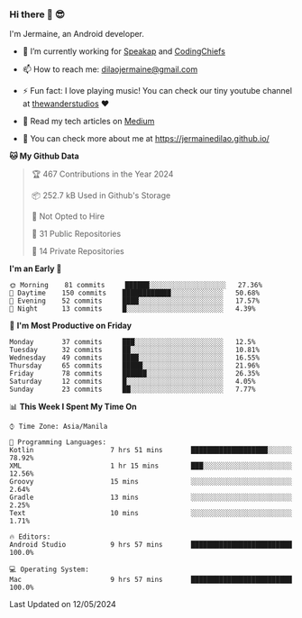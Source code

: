 ### Hi there 👋 😎
I'm Jermaine, an Android developer.

- 🔭 I’m currently working for [Speakap](https://www.speakap.com/) and [CodingChiefs](https://codingchiefs.com/en/)

- 📫 How to reach me: dilaojermaine@gmail.com

- ⚡ Fun fact: I love playing music! You can check our tiny youtube channel at [thewanderstudios](https://www.youtube.com/thewanderstudios) ♥️

- 📖 Read my tech articles on [Medium](https://jermainedilao.medium.com/)

- 👀 You can check more about me at https://jermainedilao.github.io/

<!--
**jermainedilao/jermainedilao** is a ✨ _special_ ✨ repository because its `README.md` (this file) appears on your GitHub profile.

Here are some ideas to get you started:

- 🔭 I’m currently working on ...
- 🌱 I’m currently learning ...
- 👯 I’m looking to collaborate on ...
- 🤔 I’m looking for help with ...
- 💬 Ask me about ...
- 📫 How to reach me: ...
- 😄 Pronouns: ...
- ⚡ Fun fact: ...
-->

<!--START_SECTION:waka-->
**🐱 My Github Data** 

> 🏆 467 Contributions in the Year 2024
 > 
> 📦 252.7 kB Used in Github's Storage 
 > 
> 🚫 Not Opted to Hire
 > 
> 📜 31 Public Repositories 
 > 
> 🔑 14 Private Repositories  
 > 
**I'm an Early 🐤** 

```text
🌞 Morning    81 commits     ██████░░░░░░░░░░░░░░░░░░░   27.36% 
🌆 Daytime    150 commits    ████████████░░░░░░░░░░░░░   50.68% 
🌃 Evening    52 commits     ████░░░░░░░░░░░░░░░░░░░░░   17.57% 
🌙 Night      13 commits     █░░░░░░░░░░░░░░░░░░░░░░░░   4.39%

```
📅 **I'm Most Productive on Friday** 

```text
Monday       37 commits     ███░░░░░░░░░░░░░░░░░░░░░░   12.5% 
Tuesday      32 commits     ██░░░░░░░░░░░░░░░░░░░░░░░   10.81% 
Wednesday    49 commits     ████░░░░░░░░░░░░░░░░░░░░░   16.55% 
Thursday     65 commits     █████░░░░░░░░░░░░░░░░░░░░   21.96% 
Friday       78 commits     ██████░░░░░░░░░░░░░░░░░░░   26.35% 
Saturday     12 commits     █░░░░░░░░░░░░░░░░░░░░░░░░   4.05% 
Sunday       23 commits     ██░░░░░░░░░░░░░░░░░░░░░░░   7.77%

```


📊 **This Week I Spent My Time On** 

```text
⌚︎ Time Zone: Asia/Manila

💬 Programming Languages: 
Kotlin                   7 hrs 51 mins       ███████████████████░░░░░░   78.92% 
XML                      1 hr 15 mins        ███░░░░░░░░░░░░░░░░░░░░░░   12.56% 
Groovy                   15 mins             ░░░░░░░░░░░░░░░░░░░░░░░░░   2.64% 
Gradle                   13 mins             ░░░░░░░░░░░░░░░░░░░░░░░░░   2.25% 
Text                     10 mins             ░░░░░░░░░░░░░░░░░░░░░░░░░   1.71%

🔥 Editors: 
Android Studio           9 hrs 57 mins       █████████████████████████   100.0%

💻 Operating System: 
Mac                      9 hrs 57 mins       █████████████████████████   100.0%

```


 Last Updated on 12/05/2024
<!--END_SECTION:waka-->

